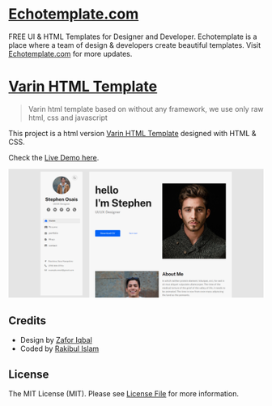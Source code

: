 # [Echotemplate.com](https://echotemplate.com)
FREE UI & HTML Templates for Designer and Developer. Echotemplate is a place where a team of design & developers create beautiful templates. Visit [Echotemplate.com](https://echotemplate.com) for more updates.

# [Varin HTML Template](https://www.echotemplate.com/templates/varin-html-template)

> Varin html template based on without any framework, we use only raw html, css and javascript

This project is a html version [Varin HTML Template](http://echotemplate.com) designed with HTML & CSS.

Check the [Live Demo here](https://vcard-personal-portfolio.netlify.app/).

![](screenshot.png)

## Credits
- Design by [Zafor Iqbal](https://www.linkedin.com/in/zafor-iqbal-9b6945216/)
- Coded by [Rakibul Islam](https://github.com/Rakib0101)

## License
The MIT License (MIT). Please see [License File](LICENSE.md) for more information.
